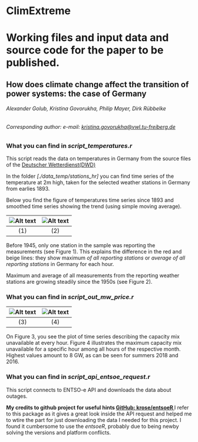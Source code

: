 # ClimExtreme

# Working files and input data and source code for the paper to be published.
## How does climate change affect the transition of power systems: the case of Germany
###### *Alexander Golub, Kristina Govorukha, Philip Mayer, Dirk Rübbelke*

###### *Corresponding author: e-mail: kristina.govorukha@vwl.tu-freiberg.de*

### What you can find in *script_temperatures.r*

This script reads the data on temperatures in Germany from the source files of the [Deutscher Wetterdienst(DWD)](https://opendata.dwd.de/climate_environment/CDC/observations_germany/climate/daily/soil_temperature/historical)

In the folder *[./data_temp/stations_hr]* you can find time series of the temperature at 2m high, taken for the selected weather stations in Germany from earlies 1893.

Below you find the figure of temperatures time series since 1893 and smoothed time series showing the trend (using simple moving average).
 

![Alt text](https://github.com/KristinaGov/ClimExtreme/blob/master/Rplots/temperatures.png?raw=true "Temperature trends (with SMA) [t°C]")           | ![Alt text](https://github.com/KristinaGov/ClimExtreme/blob/master/Rplots/temperature_trends.png?raw=true "Temperature [t°C]")
:-------------------------:|:-------------------------:
(1)                        | (2)

Before 1945, only one station in the sample was reporting the measurements (see Figure 1). This explains the difference in the red and beige lines: they show maximum *of all reporting stations* or *average of all reporting stations* in Germany for each hour.

Maximum and average of all measurements from the reporting weather stations are growing steadily since the 1950s (see Figure 2). 

### What you can find in *script_out_mw_price.r*

![Alt text](https://github.com/KristinaGov/ClimExtreme/blob/master/Rplots/raw_outage_plot.png?raw=true "Temperature trends (with SMA) [t°C]")           | ![Alt text](https://github.com/KristinaGov/ClimExtreme/blob/master/Rplots/mounthly_max_hr_outage.png?raw=true "Temperature [t°C]")
:-------------------------:|:-------------------------:
(3)                        | (4)

On Figure 3, you see the plot of time series describing the capacity mix unavailable at every hour. Figure 4 illustrates the maximum capacity mix unavailable for a specific hour among all hours of the respective month. Highest values amount to 8 GW, as can be seen for summers 2018 and 2016. 


### What you can find in *script_api_entsoe_request.r*
This script connects to ENTSO-e API and downloads the data about outages.

**My credits to github project for useful hints [GitHub: krose/entsoeR ](https://github.com/krose/entsoeR/blob/master/R/outages_get.R.com)**
I refer to this package as it gives a great look inside the API request and helped me to wtire the part for just downloading the data I needed for this project. I found it cumbersome to use the *entsoeR*, probably due to being newby solving the versions and platform conflicts.
